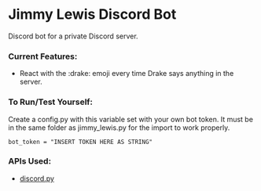 # Jimmy Lewis Discord Bot
Discord bot for a private Discord server.

### Current Features:
- React with the :drake: emoji every time Drake says anything in the server.

### To Run/Test Yourself:
Create a config.py with this variable set with your own bot token. It must be in the same folder as jimmy_lewis.py for the import to work properly.
```
bot_token = "INSERT TOKEN HERE AS STRING"
```

### APIs Used:
- [discord.py](https://github.com/Rapptz/discord.py)
